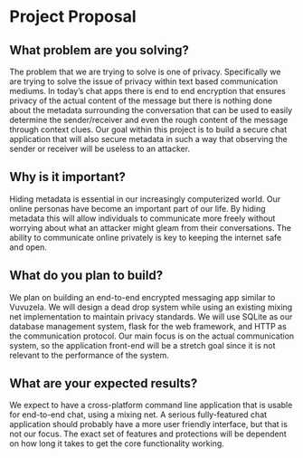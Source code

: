 Project Proposal
================

What problem are you solving?
-----------------------------
The problem that we are trying to solve is one of privacy. Specifically we are trying to solve the issue of privacy within text based communication mediums. In today’s chat apps there is end to end encryption that ensures privacy of the actual content of the message but there is nothing done about the metadata surrounding the conversation that can be used to easily determine the sender/receiver and even the rough content of the message through context clues. Our goal within this project is to build a secure chat application that will also secure metadata in such a way that observing the sender or receiver will be useless to an attacker.

Why is it important?
--------------------
Hiding metadata is essential in our increasingly computerized world. Our online personas have become an important part of our life. By hiding metadata this will allow individuals to communicate more freely without worrying about what an attacker might gleam from their conversations. The ability to communicate online privately is key to keeping the internet safe and open.

What do you plan to build?
--------------------------
We plan on building an end-to-end encrypted messaging app similar to Vuvuzela. We will design a dead drop system while using an existing mixing net implementation to maintain privacy standards. We will use SQLite as our database management system, flask for the web framework, and HTTP as the communication protocol. Our main focus is on the actual communication system, so the application front-end will be a stretch goal since it is not relevant to the performance of the system.

What are your expected results?
-------------------------------
We expect to have a cross-platform command line application that is usable for end-to-end chat, using a mixing net. A serious fully-featured chat application should probably have a more user friendly interface, but that is not our focus. The exact set of features and protections will be dependent on how long it takes to get the core functionality working.

